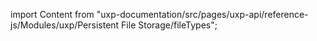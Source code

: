 
import Content from "uxp-documentation/src/pages/uxp-api/reference-js/Modules/uxp/Persistent File Storage/fileTypes";

<Content query="product=xd"/>
